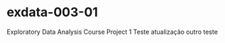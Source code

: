 exdata-003-01
=============

Exploratory Data Analysis Course Project 1
Teste atualização
outro teste
